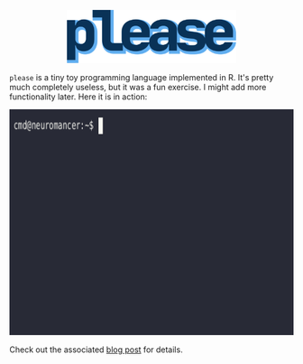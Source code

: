 <p align="center">
  <img src="logo.png" width="300" height="94" />
</p>

`please` is a tiny toy programming language implemented in R. It's pretty much completely useless, but it was a fun exercise. I might add more functionality later. Here it is in action: 

<p align="center">
  <img src="demo1.gif" width="600" height="400" />
</p>

Check out the associated [blog post](https://delfin.sh/posts/toy-language-in-r/) for details.
